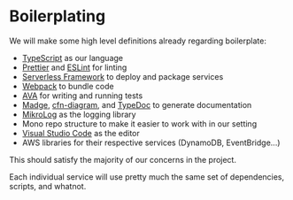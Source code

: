 # Boilerplating

We will make some high level definitions already regarding boilerplate:

* [TypeScript](https://www.typescriptlang.org) as our language
* [Prettier](https://prettier.io) and [ESLint](https://eslint.org) for linting
* [Serverless Framework](https://www.serverless.com) to deploy and package services
* [Webpack](https://webpack.js.org) to bundle code
* [AVA](https://github.com/avajs/ava) for writing and running tests
* [Madge](https://github.com/pahen/madge), [cfn-diagram](https://github.com/mhlabs/cfn-diagram), and [TypeDoc](https://typedoc.org) to generate documentation
* [MikroLog](https://github.com/mikaelvesavuori/mikrolog) as the logging library
* Mono repo structure to make it easier to work with in our setting
* [Visual Studio Code](https://code.visualstudio.com) as the editor
* AWS libraries for their respective services (DynamoDB, EventBridge...)

This should satisfy the majority of our concerns in the project.

Each individual service will use pretty much the same set of dependencies, scripts, and whatnot.

